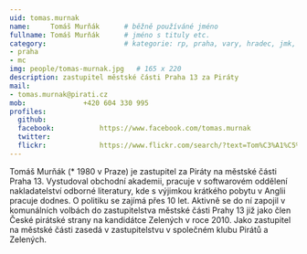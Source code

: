 ```yaml
---
uid: tomas.murnak
name:     Tomáš Murňák  	# běžně používáné jméno
fullname: Tomáš Murňák  	# jméno s tituly etc.
category:                 	# kategorie: rp, praha, vary, hradec, jmk, senat
- praha
- mc
img: people/tomas-murnak.jpg   # 165 x 220
description: zastupitel městské části Praha 13 za Piráty             	# kratký popis, max 160 znaků
mail:
- tomas.murnak@pirati.cz
mob:			  +420 604 330 995
profiles:
  github:                 
  facebook: 		  https://www.facebook.com/tomas.murnak
  twitter: 		  
  flickr:     		  https://www.flickr.com/search/?text=Tom%C3%A1%C5%A1%20Mur%C5%88%C3%A1k
---
```


Tomáš Murňák (* 1980 v Praze) je zastupitel za Piráty na městské části Praha 13. Vystudoval obchodní akademii, pracuje v softwarovém oddělení nakladatelství odborné literatury, kde s výjimkou krátkého pobytu v Anglii pracuje dodnes. O politiku se zajímá přes 10 let. Aktivně se do ní zapojil v komunálních volbách do zastupitelstva městské části Prahy 13 již jako člen České pirátské strany na kandidátce Zelených v roce 2010. Jako zastupitel na městské části zasedá v zastupitelstvu v společném klubu Pirátů a Zelených. 
